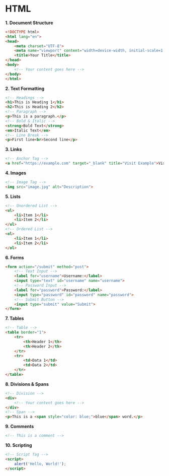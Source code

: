 # HTML

**1. Document Structure**

```html
<!DOCTYPE html>
<html lang="en">
<head>
    <meta charset="UTF-8">
    <meta name="viewport" content="width=device-width, initial-scale=1.0">
    <title>Your Title</title>
</head>
<body>
    <!-- Your content goes here -->
</body>
</html>
```

**2. Text Formatting**

```html
<!-- Headings -->
<h1>This is Heading 1</h1>
<h2>This is Heading 2</h2>
<!-- Paragraph -->
<p>This is a paragraph.</p>
<!-- Bold & Italic -->
<strong>Bold Text</strong>
<em>Italic Text</em>
<!-- Line Break -->
<p>First line<br>Second line</p>
```

**3. Links**

```html
<!-- Anchor Tag -->
<a href="https://example.com" target="_blank" title="Visit Example">Visit Example</a>
```

**4. Images**

```html
<!-- Image Tag -->
<img src="image.jpg" alt="Description">
```

**5. Lists**

```html
<!-- Unordered List -->
<ul>
    <li>Item 1</li>
    <li>Item 2</li>
</ul>
<!-- Ordered List -->
<ol>
    <li>Item 1</li>
    <li>Item 2</li>
</ol>
```

**6. Forms**

```html
<form action="/submit" method="post">
    <!-- Text Input -->
    <label for="username">Username:</label>
    <input type="text" id="username" name="username">
    <!-- Password Input -->
    <label for="password">Password:</label>
    <input type="password" id="password" name="password">
    <!-- Submit Button -->
    <input type="submit" value="Submit">
</form>
```

**7. Tables**

```html
<!-- Table -->
<table border="1">
    <tr>
        <th>Header 1</th>
        <th>Header 2</th>
    </tr>
    <tr>
        <td>Data 1</td>
        <td>Data 2</td>
    </tr>
</table>
```

**8. Divisions & Spans**

```html
<!-- Division -->
<div>
    <!-- Your content goes here -->
</div>
<!-- Span -->
<p>This is a <span style="color: blue;">blue</span> word.</p>
```

**9. Comments**

```html
<!-- This is a comment -->
```

**10. Scripting**

```html
<!-- Script Tag -->
<script>
    alert('Hello, World!');
</script>
```

